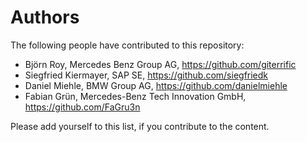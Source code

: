# Authors

The following people have contributed to this repository:

* Björn Roy, Mercedes Benz Group AG, https://github.com/giterrific
* Siegfried Kiermayer, SAP SE, https://github.com/siegfriedk
* Daniel Miehle, BMW Group AG, https://github.com/danielmiehle
* Fabian Grün, Mercedes-Benz Tech Innovation GmbH, https://github.com/FaGru3n

Please add yourself to this list, if you contribute to the content.